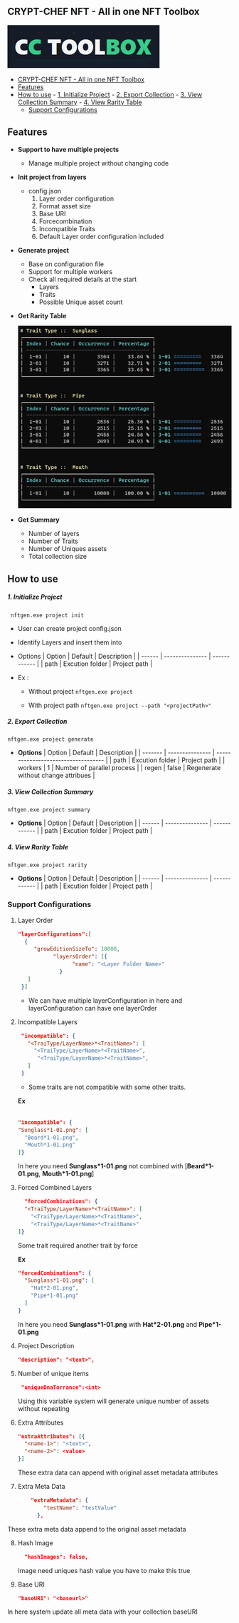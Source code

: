 ## CRYPT-CHEF NFT - All in one NFT Toolbox

![CRYPT-CHEF TOOL BOX](CC-TB.png)




- [CRYPT-CHEF NFT - All in one NFT Toolbox](#crypt-chef-nft---all-in-one-nft-toolbox)
- [Features](#features)
- [How to use](#how-to-use)
      - [1. Initialize Project](#1-initialize-project)
      - [2. Export Collection](#2-export-collection)
      - [3. View Collection Summary](#3-view-collection-summary)
      - [4. View Rarity Table](#4-view-rarity-table)
  - [Support Configurations](#support-configurations)



## Features

- **Support to have multiple projects**
  - Manage multiple project without changing code
- **Init project from layers**
  - config.json 
      1. Layer order configuration
      2. Format asset size
      3.  Base URI
      4. Forcecombination
      5. Incompatible Traits
      6. Default Layer order configuration included

- **Generate project**
    - Base on configuration file
    - Support for multiple workers
    - Check all required details at the start
      - Layers
      - Traits
      - Possible Unique asset count
  

- **Get Rarity Table**

  ![###](assets/rarity-table.jpg)

- **Get Summary**
    - Number of layers
    - Number of Traits
    - Number of Uniques assets
    - Total collection size



## How to use


##### 1. Initialize Project
 ```
  nftgen.exe project init
  ```

* User can create project config.json
* Identify Layers and insert them into 


* Options
  | Option | Default         | Description  |
  | ------ | --------------- | ------------ |
  | path   | Excution folder | Project path |

- Ex : 

  - Without project
    ```nftgen.exe project```

  - With project path
    ```nftgen.exe project --path "<projectPath>"```


##### 2. Export Collection
```
nftgen.exe project generate
```

- **Options**
  | Option  | Default         | Description                         |
  | ------- | --------------- | ----------------------------------- |
  | path    | Excution folder | Project path                        |
  | workers | 1               | Number of parallel process          |
  | regen   | false           | Regenerate without change attribues |

##### 3. View Collection Summary
```
nftgen.exe project summary
```
- **Options**
  | Option | Default         | Description  |
  | ------ | --------------- | ------------ |
  | path   | Excution folder | Project path |
##### 4. View Rarity Table
```
nftgen.exe project rarity
```
- **Options**
  | Option | Default         | Description  |
  | ------ | --------------- | ------------ |
  | path   | Excution folder | Project path |

### Support Configurations

1. Layer Order
   ```json
   "layerConfigurations":[
     {
        "growEditionSizeTo": 10000,
			  "layersOrder": [{
					"name": "<Layer Folder Name>"
				}
      ]
    }]
   ```

      * We can have multiple layerConfiguration in here  and layerConfiguration can have one layerOrder


2. Incompatible Layers
   ```json
    "incompatible": {
      "<TraiType/LayerName>*<TraitName>": [
        "<TraiType/LayerName>*<TraitName>",
         "<TraiType/LayerName>*<TraitName>",
      ]
    }
   ```
    - Some traits are not compatible with some other traits. 


    **Ex**
    ```json

    "incompatible": {
    "Sunglass*1-01.png": [
      "Beard*1-01.png",
      "Mouth*1-01.png"
    ]}
    ```
    In here you need **Sunglass*1-01.png** not combined with [**Beard*1-01.png**, **Mouth*1-01.png**]

3. Forced Combined Layers
    ```json
      "forcedCombinations": {
      "<TraiType/LayerName>*<TraitName>": [
        "<TraiType/LayerName>*<TraitName>",
        "<TraiType/LayerName>*<TraitName>"
    ]}
    ```
    Some trait required another trait by force

    **Ex**
    ```json
    "forcedCombinations": {
      "Sunglass*1-01.png": [
        "Hat*2-01.png",
        "Pipe*1-01.png"
      ]
    }
    ```
    In here you need **Sunglass*1-01.png** with **Hat*2-01.png** and **Pipe*1-01.png**


4. Project Description
    ```json
    "description": "<text>",
    ```
5. Number of unique items
   ```json
    "uniqueDnaTorrance":<int>
   ```
    Using this variable system will generate unique number of assets without repeating

6. Extra Attributes
    ```json
    "extraAttributes": [{
      "<name-1>": "<text>",
      "<name-2>": <value>
    }]
    ```

    These extra data can append with original asset metadata attributes


7. Extra Meta Data
    ```json
        "extraMetadata": {
            "testName": "testValue"
          },
    ```   

  These extra meta data append to the original asset metadata

8. Hash Image
    ```json
      "hashImages": false,
    ```

    Image need uniques hash value you have to make this true

9. Base URI

    ```json
    "baseURI": "<baseurl>"
    ```
  In here system update all meta data with your collection baseURI 


